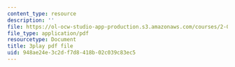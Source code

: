 ```yaml
---
content_type: resource
description: ''
file: https://ol-ocw-studio-app-production.s3.amazonaws.com/courses/2-003sc-engineering-dynamics-fall-2011/948ae24e3c2df7d8418b02c039c83ec5_mB_rrEN_Ltc.pdf
file_type: application/pdf
resourcetype: Document
title: 3play pdf file
uid: 948ae24e-3c2d-f7d8-418b-02c039c83ec5
---
```

